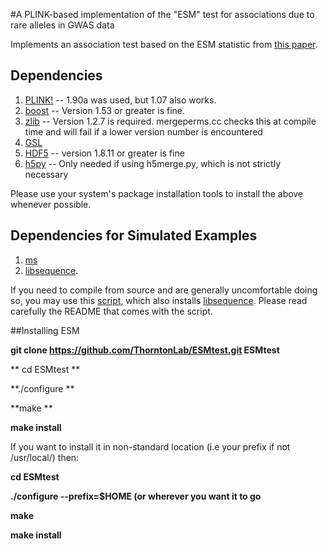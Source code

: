 #A PLINK-based implementation of the "ESM" test for associations due to rare alleles in GWAS data

Implements an association test based on the ESM statistic from [this paper](http://www.plosgenetics.org/article/info%3Adoi%2F10.1371%2Fjournal.pgen.1003258).

## Dependencies

1.  [PLINK!](https://www.cog-genomics.org/plink2) -- 1.90a was used, but 1.07 also works.
2.  [boost](http://www.boost.org) --  Version 1.53 or greater is fine.
3.  [zlib](http://zlib.net) -- Version 1.2.7 is required.  mergeperms.cc checks this at compile time and will fail if a lower version number is encountered
4.  [GSL](http://gnu.org/software/gsl)
5.  [HDF5](https://www.hdfgroup.org/HDF5/release/obtain5.html) -- version 1.8.11 or greater is fine
6.  [h5py](http://www.h5py.org/) -- Only needed if using h5merge.py, which is not strictly necessary

Please use your system's package installation tools to install the above whenever possible.

## Dependencies for Simulated Examples

1. [ms](http://home.uchicago.edu/rhudson1/source/mksamples.html)
2. [libsequence](https://github.com/molpopgen/libsequence).

If you need to compile from source and are generally uncomfortable doing so, you may use this [script](https://github.com/molpopgen/install_libseq), which also installs [libsequence](https://github.com/molpopgen/libsequence).  Please read carefully the README that comes with the script.

##Installing ESM


**git clone https://github.com/ThorntonLab/ESMtest.git ESMtest**

** cd ESMtest **

**./configure **

**make **

**make install**

If you want to install it in non-standard location (i.e your prefix if not /usr/local/) then:

**cd ESMtest**

**./configure --prefix=$HOME (or wherever you want it to go**

**make**

**make install**
